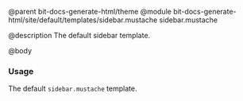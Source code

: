 @parent bit-docs-generate-html/theme
@module bit-docs-generate-html/site/default/templates/sidebar.mustache sidebar.mustache

@description The default sidebar template.

@body

### Usage

The default `sidebar.mustache` template.
